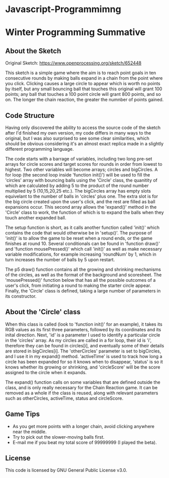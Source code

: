 # Javascript-Programmimng

Winter Programming Summative
============================


About the Sketch
----------------

Original Sketch: https://www.openprocessing.org/sketch/652448

This sketch is a simple game where the aim is to reach point goals in ten consecutive rounds by making balls expand in a chain from the point where you click. Clicking causes a large circle to appear which is worth no points by itself, but any small bouncing ball that touches this original will grant 100 points; any ball that touches a 100 point circle will grant 800 points, and so on. The longer the chain reaction, the greater the numnber of points gained. 


Code Structure
--------------

Having only discovered the ability to access the source code of the sketch after I'd finished my own version, my code differs in many ways to the original, but I was also surprised to see some clear similarities, which should be obvious considering it's an almost exact replica made in a slightly different programming language. 

The code starts with a barrage of variables, including two long pre-set arrays for circle scores and target scores for rounds in order from lowest to highest. Two other variables will become arrays; circles and bigCircles. A for loop (the second loop inside 'function init()') will be used to fill the 'circles' array with bouncing balls using the 'Circle' class, the quanitity of which are calculated by adding 5 to the product of the round number multiplied by 5 (10,15,20,25 etc.). The bigCircles array has empty slots equivelant to the number of balls in 'circles' plus one. The extra slot is for the big circle created upon the user's click, and the rest are filled as ball expansions occur. This second array allows the 'expand()' method in the 'Circle' class to work, the function of which is to expand the balls when they touch another expanded ball.

The setup function is short, as it calls another function called 'init()' which contains the code that would otherwise be in 'setup()'. The purpose of 'init()' is to allow the game to be reset when a round ends, or the game finishes at round 10. Several conditionals can be found in 'function draw()' and 'function mousePressed()' which call 'init()' as well as make necessary variable modifications, for example increasing 'roundNum' by 1, which in turn increases the number of balls by 5 upon restart. 

The p5 draw() function contains all the growing and shrinking mechanisms of the circles, as well as the format of the background and scoresheet. The 'mousePressed()' function below that has all the possible outcomes of a user's click, from initiating a round to making the starter circle appear. Finally, the 'Circle' class is defined, taking a large number of parameters in its constructor. 

About the 'Circle' class
------------------------

When this class is called (look to 'function init()' for an example), it takes its RGB values as its first three parameters, followed by its coordinates and its inital direction. Next, 'id' is a parameter I used to identify a particular circle in the 'circles' array. As my circles are called in a for loop, their id is 'i', therefore they can be found in circles[i], and eventually some of their details are stored in bigCircles[i]. The 'otherCircles' parameter is set to bigCircles, and I use it in my expand() method. 'activeTime' is used to track how long a circle has been expanded for so it knows when to disappear, 'status' is so it knows whether its growing or shrinking, and 'circleScore' will be the score assigned to the circle when it expands. 

The expand() function calls on some variables that are defined outside the class, and is only really necessary for the Chain Reaction game. It can be removed as a whole if the class is reused, along with relevant parameters such as otherCircles, activeTime, status and circleScore. 

Game Tips
---------

- As you get more points with a longer chain, avoid clicking anywhere near the middle.
- Try to pick out the slower-moving balls first.
- E-mail me if you beat my total score of 99999999 (I played the beta).

License
-------

This code is licensed by GNU General Public License v3.0.



